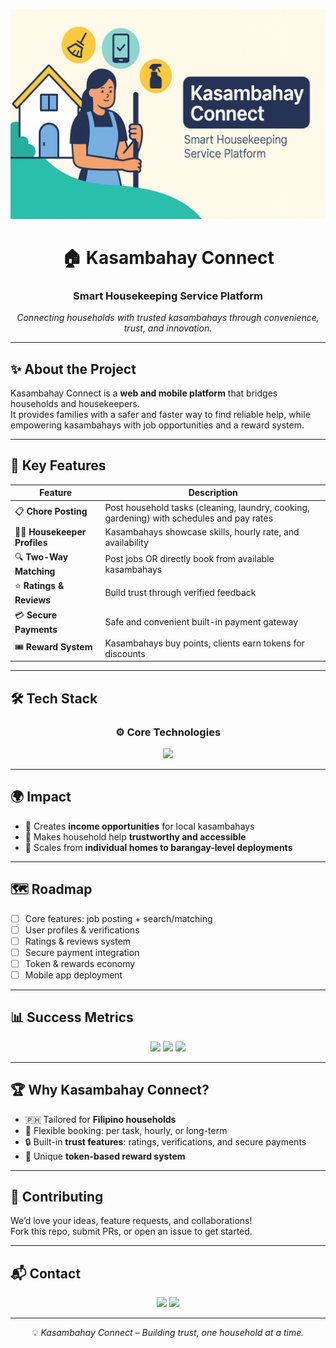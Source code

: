 <!-- Banner -->
<p align="center">
  <img src="banner.png" alt="Kasambahay Connect Banner"/>
</p>

<h1 align="center">🏠 Kasambahay Connect</h1>
<h3 align="center">Smart Housekeeping Service Platform</h3>

<p align="center">
  <em>Connecting households with trusted kasambahays through convenience, trust, and innovation.</em>
</p>

---

## ✨ About the Project
Kasambahay Connect is a **web and mobile platform** that bridges households and housekeepers.  
It provides families with a safer and faster way to find reliable help, while empowering kasambahays with job opportunities and a reward system.

---

## 🚀 Key Features
<div align="center">

| Feature | Description |
|---------|-------------|
| 📋 **Chore Posting** | Post household tasks (cleaning, laundry, cooking, gardening) with schedules and pay rates |
| 👩‍💼 **Housekeeper Profiles** | Kasambahays showcase skills, hourly rate, and availability |
| 🔍 **Two-Way Matching** | Post jobs OR directly book from available kasambahays |
| ⭐ **Ratings & Reviews** | Build trust through verified feedback |
| 💳 **Secure Payments** | Safe and convenient built-in payment gateway |
| 🎟️ **Reward System** | Kasambahays buy points, clients earn tokens for discounts |

</div>

---

## 🛠️ Tech Stack  

<h3 align="center">⚙️ Core Technologies</h3>
<p align="center">
  <img src="https://skillicons.dev/icons?i=py,django,react,reactivex,tailwind,prisma,mongodb,aws" />
</p>

---

## 🌍 Impact
- 💼 Creates **income opportunities** for local kasambahays  
- 🏡 Makes household help **trustworthy and accessible**  
- 🤝 Scales from **individual homes to barangay-level deployments**  

---

## 🗺️ Roadmap
- [ ] Core features: job posting + search/matching  
- [ ] User profiles & verifications  
- [ ] Ratings & reviews system  
- [ ] Secure payment integration  
- [ ] Token & rewards economy  
- [ ] Mobile app deployment  

---

## 📊 Success Metrics
<p align="center">
  <img src="https://img.shields.io/badge/Users-500+-blue?style=for-the-badge&logo=github" />
  <img src="https://img.shields.io/badge/Matching%20Rate-70%25-success?style=for-the-badge" />
  <img src="https://img.shields.io/badge/Average%20Rating-⭐%204.5%2F5-yellow?style=for-the-badge" />
</p>

---

## 🏆 Why Kasambahay Connect?
- 🇵🇭 Tailored for **Filipino households**  
- 📅 Flexible booking: per task, hourly, or long-term  
- 🔒 Built-in **trust features**: ratings, verifications, and secure payments  
- 💎 Unique **token-based reward system**  

---

## 🤝 Contributing
We’d love your ideas, feature requests, and collaborations!  
Fork this repo, submit PRs, or open an issue to get started.  

---

## 📬 Contact
<p align="center">
  <a href="mailto:frandilbertperuso@gmail.com"><img src="https://img.shields.io/badge/Email-%23EA4335.svg?&style=for-the-badge&logo=gmail&logoColor=white" /></a>
  <a href="https://github.com/frandilbert"><img src="https://img.shields.io/badge/GitHub-%2312100E.svg?&style=for-the-badge&logo=github&logoColor=white" /></a>
</p>

---

<p align="center">💡 <em>Kasambahay Connect – Building trust, one household at a time.</em></p>
